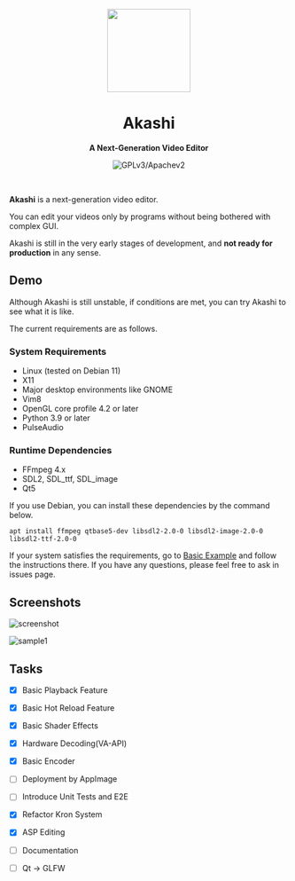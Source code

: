 <p align="center"><img width="150" src="https://user-images.githubusercontent.com/70841910/115134602-16088280-a001-11eb-991e-a091139b6a25.png" /></p>

<h1 align="center">Akashi</h1>
<p align="center">
  <strong>A Next-Generation Video Editor</strong>
</p>

<p align="center">
  <img src="https://img.shields.io/badge/license-GPLv3%2FApache%202-blue" alt="GPLv3/Apachev2" />
</p>
<br>

**Akashi** is a next-generation video editor. 

You can edit your videos only by programs without being bothered with complex GUI.

Akashi is still in the very early stages of development, and **not ready for production** in any sense.

## Demo

Although Akashi is still unstable, if conditions are met, you can try Akashi to see what it is like.

The current requirements are as follows.

### System Requirements

* Linux (tested on Debian 11) 
* X11
* Major desktop environments like GNOME
* Vim8
* OpenGL core profile 4.2 or later
* Python 3.9 or later
* PulseAudio

### Runtime Dependencies

* FFmpeg 4.x
* SDL2, SDL_ttf, SDL_image
* Qt5

If you use Debian, you can install these dependencies by the command below.

`apt install ffmpeg qtbase5-dev libsdl2-2.0-0 libsdl2-image-2.0-0 libsdl2-ttf-2.0-0 `

If your system satisfies the requirements, go to [Basic Example](https://github.com/akashi-org/akashi/tree/master/examples/basic) and follow the instructions there.
If you have any questions, please feel free to ask in issues page.

## Screenshots

![screenshot](https://user-images.githubusercontent.com/70841910/106698725-4aab9700-65d9-11eb-951c-9d751a741a99.png)

![sample1](https://user-images.githubusercontent.com/70841910/106697192-2ef2c180-65d6-11eb-8956-32208aed015b.gif)

## Tasks

- [x] Basic Playback Feature 
- [x] Basic Hot Reload Feature
- [x] Basic Shader Effects
- [x] Hardware Decoding(VA-API)
- [x] Basic Encoder
- [ ] Deployment by AppImage
- [ ] Introduce Unit Tests and E2E
- [x] Refactor Kron System
- [x] ASP Editing
- [ ] Documentation
- [ ] Qt -> GLFW

